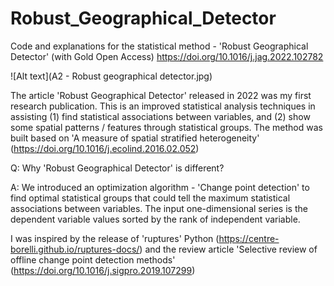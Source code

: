# Robust_Geographical_Detector
Code and explanations for the statistical method - 'Robust Geographical Detector' (with Gold Open Access) https://doi.org/10.1016/j.jag.2022.102782

![Alt text](A2 - Robust geographical detector.jpg)

The article 'Robust Geographical Detector' released in 2022 was my first research publication. This is an improved statistical analysis techniques in assisting (1) find statistical associations between variables, and (2) show some spatial patterns / features through statistical groups. The method was built based on 'A measure of spatial stratified heterogeneity' (https://doi.org/10.1016/j.ecolind.2016.02.052)

Q: Why 'Robust Geographical Detector' is different?

A: We introduced an optimization algorithm - 'Change point detection' to find optimal statistical groups that could tell the maximum statistical associations between variables. The input one-dimensional series is the dependent variable values sorted by the rank of independent variable. 

I was inspired by the release of 'ruptures' Python (https://centre-borelli.github.io/ruptures-docs/) and the review article 'Selective review of offline change point detection methods' (https://doi.org/10.1016/j.sigpro.2019.107299)

